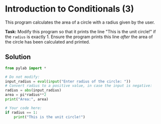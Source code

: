 # Introduction to Conditionals (3)
This program calculates the area of a circle with a radius given by the user.

**Task:** Modify this program so that it prints the line "This is the unit circle!" if the `radius` is exactly 1. Ensure the program prints this line *after* the area of the circle has been calculated and printed.

## Solution
```python
from pylab import *

# Do not modify:
input_radius = eval(input("Enter radius of the circle: "))
# Convert radius to a positive value, in case the input is negative:
radius = abs(input_radius)
area = pi*radius**2
print("Area:", area)

# Your code here:
if radius == 1:
    print("This is the unit circle!")
```
